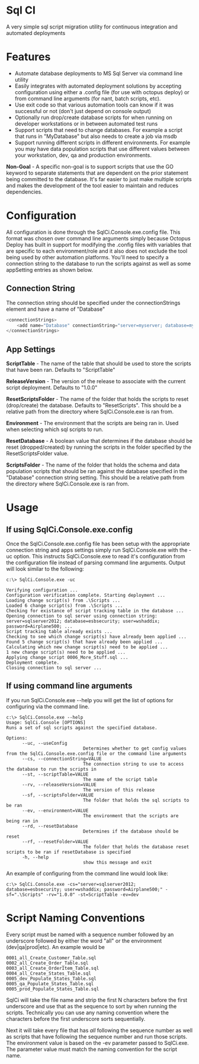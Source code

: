 # Sql CI


A very simple sql script migration utility for continuous integration and automated deployments

# Features
- Automate database deployments to MS Sql Server via command line utility
- Easily integrates with automated deployment solutions by accepting configuration using either a .config file (for use with octopus deploy) or from command line arguments (for nant, batch scripts, etc). 
- Use exit code so that various automation tools can know if it was successful or not (don't just depend on console output)
- Optionally run drop/create database scripts for when running on developer workstations or in between automated test runs
- Support scripts that need to change databases. For example a script that runs in "MyDatabase" but also needs to create a job via msdb
- Support running different scripts in different environments. For example you may have data population scripts that use different values between your workstation, dev, qa and production environments.

**Non-Goal** - A specific non-goal is to support scripts that use the GO keyword to separate statements that are dependent on the prior statement being committed to the database. It's far easier to just make multiple scripts and makes the development of the tool easier to maintain and reduces dependencies.

# Configuration
All configuration is done through the SqlCi.Console.exe.config file. This format was chosen over command line arguments simply because Octopus Deploy has built in support for modifying the .config files with variables that are specific to each environment/role and it also does not exclude the tool being used by other automation platforms. You'll need to specify a connection string to the database to run the scripts against as well as some appSetting entries as shown below.

## Connection String
The connection string should be specified under the connectionStrings element and have a name of "Database"
```csharp
<connectionStrings>
	<add name="Database" connectionString="server=myserver; database=mydatabase; user=myuser; password=mypassword;"/>
</connectionStrings>
```

## App Settings

**ScriptTable** - The name of the table that should be used to store the scripts that have been ran. Defaults to "ScriptTable"

**ReleaseVersion** - The version of the release to associate with the current script deployment. Defaults to "1.0.0"

**ResetScriptsFolder** - The name of the folder that holds the scripts to reset (drop/create) the database. Defaults to "ResetScripts". This should be a relative path from the directory where SqlCi.Console.exe is ran from.

**Environment** - The environment that the scripts are being ran in. Used when selecting which sql scripts to run.

**ResetDatabase** - A boolean value that determines if the database should be reset (dropped/created) by running the scripts in the folder specified by the ResetScriptsFolder value.

**ScriptsFolder** - The name of the folder that holds the schema and data population scripts that should be ran against the database specified in the "Database" connection string setting. This should be a relative path from the directory where SqlCi.Console.exe is ran from. 

# Usage
## If using SqlCi.Console.exe.config
Once the SqlCi.Console.exe.config file has been setup with the appropriate connection string and apps settings simply run SqlCi.Console.exe with the -uc option. This instructs SqlCi.Console.exe to read it's configuration from the configuration file instead of parsing command line arguments. Output will look similar to the following:

	c:\> SqlCi.Console.exe -uc

	Verifying configuration ...
	Configuration verification complete. Starting deployment ...
	Loading change script(s) from .\Scripts ...
	Loaded 6 change script(s) from .\Scripts ...
	Checking for existance of script tracking table in the database ...
	Opening connection to sql server using connection string: server=sqlserver2012; database=esbsecurity; user=wshaddix; password=Airplane500; ...
	Script tracking table already exists ...
	Checking to see which change script(s) have already been applied ...
	Found 5 change script(s) that have already been applied ...
	Calculating which new change script(s) need to be applied ...
	1 new change script(s) need to be applied ...
	Applying change script 0006_More_Stuff.sql ...
	Deployment complete.
	Closing connection to sql server ...


## If using command line arguments
If you run SqlCi.Console.exe --help you will get the list of options for configuring via the command line. 

	c:\> SqlCi.Console.exe --help
	Usage: SqlCi.Console [OPTIONS]
	Runs a set of sql scripts against the specified database.
	
	Options:
	      --uc, --useConfig      
								 Determines whether to get config values from the SqlCi.Console.exe.config file or the command line arguments
	      --cs, --connectionString=VALUE
	                             The connection string to use to access the database to run the scripts in
	      --st, --scriptTable=VALUE
	                             The name of the script table
	      --rv, --releaseVersion=VALUE
	                             The version of this release
	      --sf, --scriptsFolder=VALUE
	                             The folder that holds the sql scripts to be ran
		  --ev, --environment=VALUE
								 The environment that the scripts are being ran in
	      --rd, --resetDatabase  
								 Determines if the database should be reset
	      --rf, --resetFolder=VALUE
	                             The folder that holds the database reset scripts to be ran if resetDatabase is specified
	  	  -h, --help                 
								 show this message and exit

An example of configuring from the command line would look like:

	c:\> SqlCi.Console.exe -cs="server=sqlserver2012; database=esbsecurity; user=wshaddix; password=Airplane500;" -sf=".\Scripts" -rv="1.0.0" -st=ScriptTable -ev=dev

# Script Naming Conventions
Every script must be named with a sequence number followed by an underscore followed by either the word "all" or the environment (dev|qa|prod|etc). An example would be

	0001_all_Create_Customer_Table.sql
	0002_all_Create_Order_Table.sql
	0003_all_Create_OrderItem_Table.sql
	0004_all_Create_States_Table.sql
	0005_dev_Populate_States_Table.sql
	0005_qa_Populate_States_Table.sql
	0005_prod_Populate_States_Table.sql


SqlCi will take the file name and strip the first N characters before the first underscore and use that as the sequence to sort by when running the scripts. Technically you can use any naming convention where the characters before the first underscore sorts sequentially. 

Next it will take every file that has _all_ following the sequence number as well as scripts that have _<environment>_ following the sequence number and run those scripts. The environment value is based on the -ev parameter passed to SqlCi.exe. The parameter value must match the naming convention for the script name.
